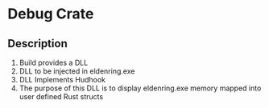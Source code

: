 # Debug Crate

## Description
1. Build provides a DLL
1. DLL to be injected in eldenring.exe
1. DLL Implements Hudhook
1. The purpose of this DLL is to display eldenring.exe memory mapped into user defined Rust structs